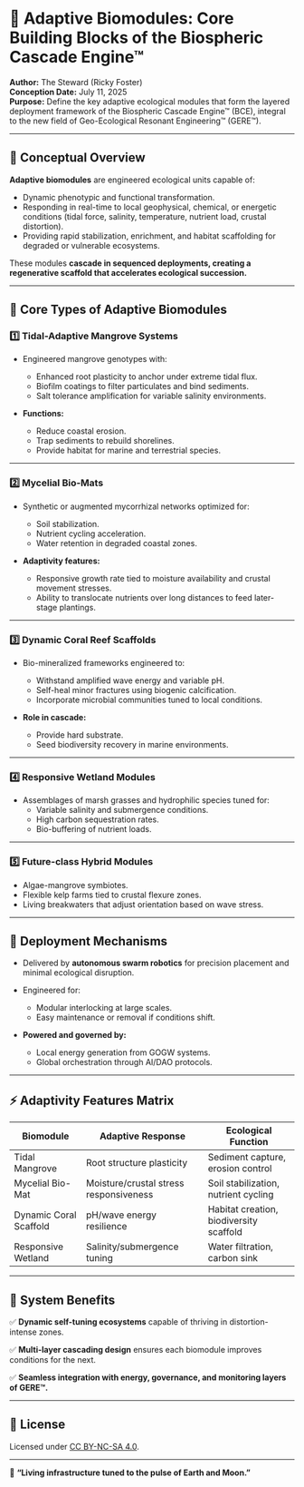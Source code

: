 # 🌿 Adaptive Biomodules: Core Building Blocks of the Biospheric Cascade Engine™

**Author:** The Steward (Ricky Foster)  
**Conception Date:** July 11, 2025  
**Purpose:** Define the key adaptive ecological modules that form the layered deployment framework of the Biospheric Cascade Engine™ (BCE), integral to the new field of Geo-Ecological Resonant Engineering™ (GERE™).

---

## 🌱 Conceptual Overview

**Adaptive biomodules** are engineered ecological units capable of:
- Dynamic phenotypic and functional transformation.
- Responding in real-time to local geophysical, chemical, or energetic conditions (tidal force, salinity, temperature, nutrient load, crustal distortion).
- Providing rapid stabilization, enrichment, and habitat scaffolding for degraded or vulnerable ecosystems.

These modules **cascade in sequenced deployments, creating a regenerative scaffold that accelerates ecological succession.**

---

## 🔹 Core Types of Adaptive Biomodules

### 1️⃣ Tidal-Adaptive Mangrove Systems
- Engineered mangrove genotypes with:
  - Enhanced root plasticity to anchor under extreme tidal flux.
  - Biofilm coatings to filter particulates and bind sediments.
  - Salt tolerance amplification for variable salinity environments.

- **Functions:**
  - Reduce coastal erosion.
  - Trap sediments to rebuild shorelines.
  - Provide habitat for marine and terrestrial species.

---

### 2️⃣ Mycelial Bio-Mats
- Synthetic or augmented mycorrhizal networks optimized for:
  - Soil stabilization.
  - Nutrient cycling acceleration.
  - Water retention in degraded coastal zones.

- **Adaptivity features:**
  - Responsive growth rate tied to moisture availability and crustal movement stresses.
  - Ability to translocate nutrients over long distances to feed later-stage plantings.

---

### 3️⃣ Dynamic Coral Reef Scaffolds
- Bio-mineralized frameworks engineered to:
  - Withstand amplified wave energy and variable pH.
  - Self-heal minor fractures using biogenic calcification.
  - Incorporate microbial communities tuned to local conditions.

- **Role in cascade:**
  - Provide hard substrate.
  - Seed biodiversity recovery in marine environments.

---

### 4️⃣ Responsive Wetland Modules
- Assemblages of marsh grasses and hydrophilic species tuned for:
  - Variable salinity and submergence conditions.
  - High carbon sequestration rates.
  - Bio-buffering of nutrient loads.

---

### 5️⃣ Future-class Hybrid Modules
- Algae-mangrove symbiotes.
- Flexible kelp farms tied to crustal flexure zones.
- Living breakwaters that adjust orientation based on wave stress.

---

## 🔧 Deployment Mechanisms

- Delivered by **autonomous swarm robotics** for precision placement and minimal ecological disruption.
- Engineered for:
  - Modular interlocking at large scales.
  - Easy maintenance or removal if conditions shift.

- **Powered and governed by:**  
  - Local energy generation from GOGW systems.
  - Global orchestration through AI/DAO protocols.

---

## ⚡ Adaptivity Features Matrix

| Biomodule | Adaptive Response | Ecological Function |
| --------- | ----------------- | ------------------- |
| Tidal Mangrove | Root structure plasticity | Sediment capture, erosion control |
| Mycelial Bio-Mat | Moisture/crustal stress responsiveness | Soil stabilization, nutrient cycling |
| Dynamic Coral Scaffold | pH/wave energy resilience | Habitat creation, biodiversity scaffold |
| Responsive Wetland | Salinity/submergence tuning | Water filtration, carbon sink |

---

## 🌿 System Benefits

✅ **Dynamic self-tuning ecosystems** capable of thriving in distortion-intense zones.

✅ **Multi-layer cascading design** ensures each biomodule improves conditions for the next.

✅ **Seamless integration with energy, governance, and monitoring layers of GERE™.**

---

## 📜 License

Licensed under [CC BY-NC-SA 4.0](https://creativecommons.org/licenses/by-nc-sa/4.0/).

---

🌱 **“Living infrastructure tuned to the pulse of Earth and Moon.”**
